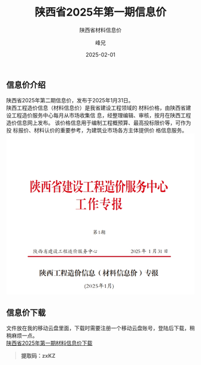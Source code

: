 ﻿---
layout:     post
title:      陕西省2025年第一期信息价
subtitle:   陕西省材料信息价
date:       2025-02-01
author:     峰兄
header-img: img/the-first.png
catalog: true
tags:
- 材料信息价
---
## 信息价介绍 ##
  陕西省2025年第二期信息价，发布于2025年1月31日。  
  陕西工程造价信息（材料信息价）是我省建设工程领域的
材料价格，由陕西省建设工程造价服务中心每月从市场收集信
息，经整理编辑、审核，按月在陕西工程造价信息网上发布。
该价格信息用于编制工程概预算、最高投标限价等，可作为投
标报价、材料认价的重要参考，为建筑业市场各方主体提供价
格信息服务。  
![2025年第一期信息价][1]

## 信息价下载 ##
文件放在我的移动云盘里面，下载时需要注册一个移动云盘账号，登陆后下载，稍稍麻烦一点。  
[陕西省2025年第一期材料信息价下载][2]  

> **提取码：zxKZ**




  [1]: /img-post/xxj2025-01.png
  [2]: https://caiyun.139.com/m/i?105CetF48HEOk